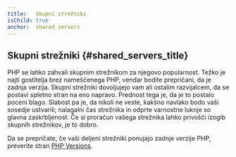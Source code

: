 ```yaml
---
title:   Skupni strežniki
isChild: true
anchor:  shared_servers
---
```


## Skupni strežniki {#shared_servers_title}

PHP se lahko zahvali skupnim strežnikom za njegovo popularnost. Težko je najti gostitelja brez nameščenega PHP, vendar bodite prepričani, da je zadnja verzija. Skupni strežniki dovoljujejo
vam ali ostalim razvijalcem, da se postavi spletno stran na eno napravo. Prednost tega je, da je to postalo poceni blago. Slabost pa je, da nikoli ne veste, kakšno navlako bodo vaši sosedje ustvarili;
nalagalni čas strežnika in odprte varnostne luknje so glavna zaskrbljenost. Če si proračun vašega strežnika lahko privošči izogib skupnih strežnikov, je to dobro.

Da se prepričate, če vaši deljeni strežniki ponujajo zadnje verzije PHP, preverite stran [PHP Versions](http://phpversions.info/shared-hosting/).

